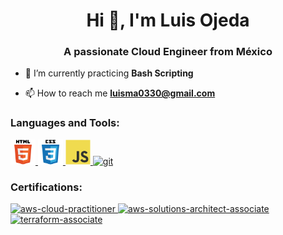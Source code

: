 <h1 align="center">Hi 👋, I'm Luis Ojeda</h1>
<h3 align="center">A passionate Cloud Engineer from México</h3>

- 🌱 I’m currently practicing **Bash Scripting**

- 📫 How to reach me **luisma0330@gmail.com**

<p align="left">
</p>

<h3 align="left">Languages and Tools:</h3>
<p align="left"><a href="https://www.w3.org/html/" target="_blank" rel="noreferrer"><img src="https://raw.githubusercontent.com/devicons/devicon/master/icons/html5/html5-original-wordmark.svg" alt="html5" width="40" height="40"/> </a> <a href="https://www.w3schools.com/css/" target="_blank" rel="noreferrer"> <img src="https://raw.githubusercontent.com/devicons/devicon/master/icons/css3/css3-original-wordmark.svg" alt="css3" width="40" height="40"/> </a> <a href="https://developer.mozilla.org/en-US/docs/Web/JavaScript" target="_blank" rel="noreferrer"> <img src="https://raw.githubusercontent.com/devicons/devicon/master/icons/javascript/javascript-original.svg" alt="javascript" width="40" height="40"/> </a> <a href="https://git-scm.com/" target="_blank" rel="noreferrer"> <img src="https://www.vectorlogo.zone/logos/git-scm/git-scm-icon.svg" alt="git" width="40" height="40"/> </a>  </a> </p>

<h3 align="left">Certifications:</h3>
<p align="left"> <a href="https://www.credly.com/earner/earned/badge/713b9a46-7b26-42d3-9967-9613bc432370" target="_blank" rel="noreferrer"> <img src="https://images.credly.com/size/680x680/images/00634f82-b07f-4bbd-a6bb-53de397fc3a6/image.png" alt="aws-cloud-practitioner" width="40" height="40"/> </a> <a href="https://www.credly.com/earner/earned/badge/1bc8dbf0-439e-46f7-bd87-5fd3ca4128d7" target="_blank" rel="noreferrer"> <img src="https://images.credly.com/size/680x680/images/0e284c3f-5164-4b21-8660-0d84737941bc/image.png" alt="aws-solutions-architect-associate" width="40" height="40"/> </a> <a href="https://www.credly.com/earner/earned/badge/2a81222e-1010-4b2d-b533-1f6edff05b0d" target="_blank" rel="noreferrer"> <img src="https://images.credly.com/size/680x680/images/ed4be915-68f8-428a-b332-40ded9084ee5/blob" alt="terraform-associate" width="40" height="40"/> </p>
